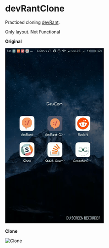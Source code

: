 # devRantClone
Practiced cloning <a href="https://devrant.com">devRant</a>.

Only layout. Not Functional


<b>Original</b>

![Original](https://github.com/Deepamgoel/devRantClone/blob/master/original.gif) 

<b>Clone</b>

![Clone](https://github.com/Deepamgoel/devRantClone/blob/master/clone.gif)

